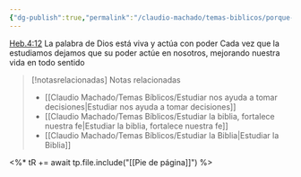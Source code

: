 ```yaml
---
{"dg-publish":true,"permalink":"/claudio-machado/temas-biblicos/porque-vale-la-pena-estudiar-la-biblia/","title":"Porque vale la pena estudiar la Biblia","tags":["Biblia"]}
---
```


[Heb.4:12](https://wol.jw.org/es/wol/b/r4/lp-s/nwtsty/58/4#v=58:4:12) La palabra de Dios está viva y actúa con poder 
Cada vez que la estudiamos dejamos que su poder actúe en nosotros, mejorando nuestra vida en todo sentido 









> [!notasrelacionadas] Notas relacionadas
> - [[Claudio Machado/Temas Bíblicos/Estudiar nos ayuda a tomar decisiones\|Estudiar nos ayuda a tomar decisiones]]
> - [[Claudio Machado/Temas Bíblicos/Estudiar la biblia, fortalece nuestra fe\|Estudiar la biblia, fortalece nuestra fe]]
> - [[Claudio Machado/Temas Bíblicos/Estudiar la Biblia\|Estudiar la Biblia]]

<%* tR += await tp.file.include("[[Pie de página]]") %>

